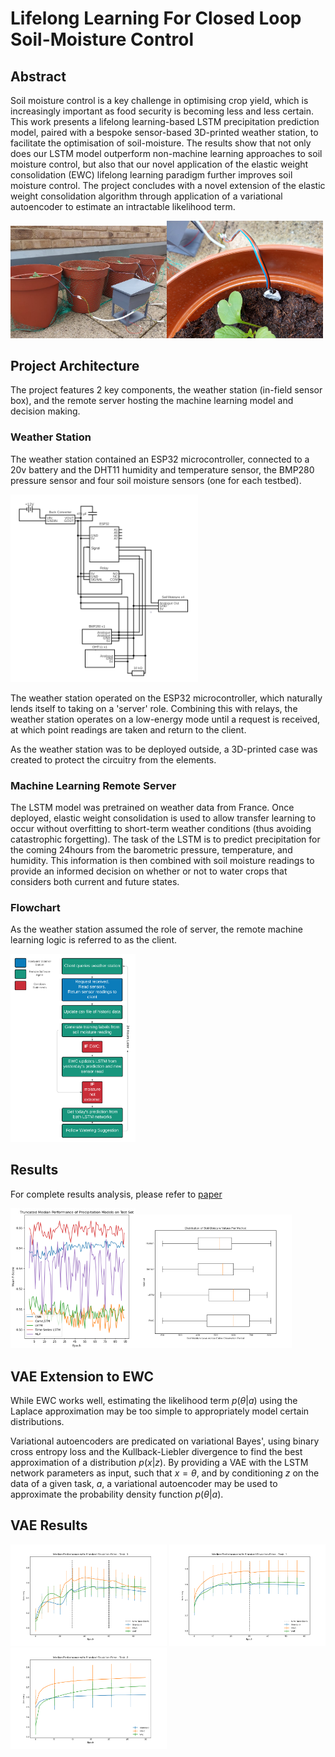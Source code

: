 # Lifelong Learning For Closed Loop Soil-Moisture Control
## Abstract
Soil moisture control is a key challenge in optimising crop yield, which is increasingly important as food security is becoming less and less certain. This work presents a lifelong learning-based LSTM precipitation prediction model, paired with a bespoke sensor-based 3D-printed weather station, to facilitate the optimisation of soil-moisture. The results show that not only does our LSTM model outperform non-machine learning approaches to soil moisture control, but also that our novel application of the elastic weight consolidation (EWC) lifelong learning paradigm further improves soil moisture control. The project concludes with a novel extension of the elastic weight consolidation algorithm through application of a variational autoencoder to estimate an intractable likelihood term.

<img src="imgs/box_outside_side_View.jpg" width="250"><img src="imgs/sm_sensor.jpg" width="250">


## Project Architecture
The project features 2 key components, the weather station (in-field sensor box), and the remote server hosting the machine learning model and decision making. 

### Weather Station
 The weather station contained an ESP32 microcontroller, connected to a 20v battery and the DHT11 humidity and temperature sensor, the BMP280 pressure sensor and four soil moisture sensors (one for each testbed).

<img src="imgs/circuit.png" width="300">


The weather station operated on the ESP32 microcontroller, which naturally lends itself to taking on a 'server' role. Combining this with relays, the weather station operates on a low-energy mode until a request is received, at which point readings are taken and return to the client. 

 As the weather station was to be deployed outside, a 3D-printed case was created to protect the circuitry from the elements.
 

### Machine Learning Remote Server
The LSTM model was pretrained on weather data from France. Once deployed, elastic weight consolidation is  used to allow transfer learning to occur without overfitting to short-term weather conditions (thus avoiding catastrophic forgetting). The task of the LSTM is to predict precipitation for the coming 24hours from the barometric pressure, temperature, and humidity. This information is then combined with soil moisture readings to provide an informed decision on whether or not to water crops that considers both current and future states.

### Flowchart

As the weather station assumed the role of server, the remote machine learning logic is referred to as the client.

<img src="imgs/Flowchart.png" width="200">


## Results
For complete results analysis, please refer to [paper](Papers/Lifelong_Learning_for_Closed_Loop_Soil_Moisture_Control)


<img src="imgs/f_score.png" width="200"><img src="imgs/soil_boxplot.png" width="250">

## VAE Extension to EWC
While EWC works well, estimating the likelihood term $p(\theta|a)$ using the Laplace approximation may be too simple to appropriately model certain distributions. 

Variational autoencoders are predicated on variational Bayes', using binary cross entropy loss and the Kullback-Liebler divergence to find the best approximation of a distribution $p(x|z)$. By providing a VAE with  the LSTM network parameters as input, such that $x=\theta$, and by conditioning $z$ on the data of a given task, $a$, a variational autoencoder may be used to approximate the probability density function $p(\theta|a)$. 

## VAE Results
<img src="imgs/Task0.png" width="250">

<img src="imgs/Task1.png" width="250">

<img src="imgs/Task2.png" width="250">